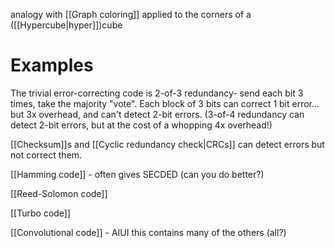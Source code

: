 analogy with [[Graph coloring]] applied to the corners of a ([[Hypercube|hyper]])cube

# Examples
The trivial error-correcting code is 2-of-3 redundancy- send each bit 3 times, take the majority "vote". Each block of 3 bits can correct 1 bit error... but 3x overhead, and can't detect 2-bit errors. (3-of-4 redundancy can detect 2-bit errors, but at the cost of a whopping 4x overhead!)

[[Checksum]]s and [[Cyclic redundancy check|CRCs]] can detect errors but not correct them.

[[Hamming code]] - often gives SECDED (can you do better?)

[[Reed-Solomon code]]

[[Turbo code]]

[[Convolutional code]] - AIUI this contains many of the others (all?)